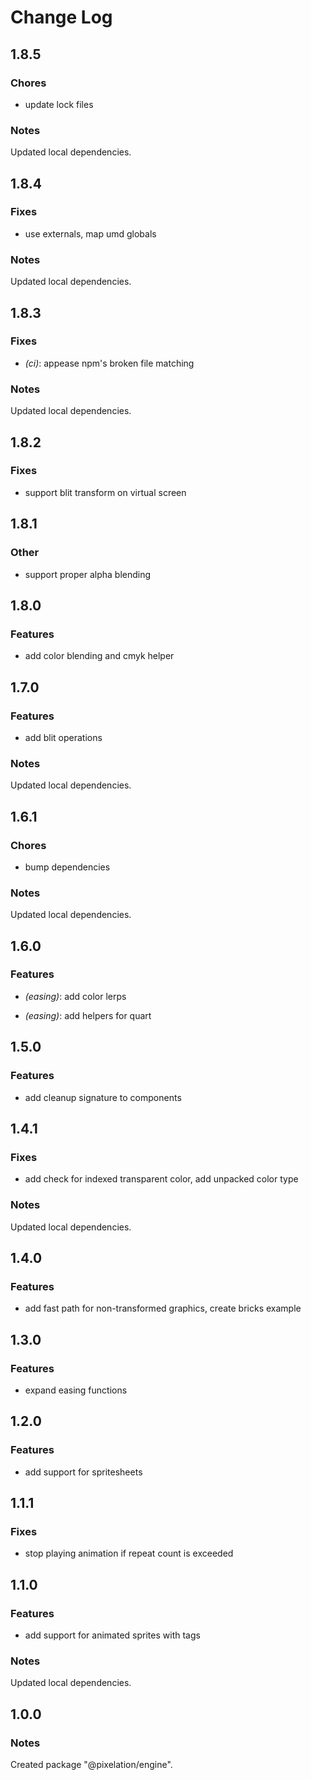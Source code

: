 # Change Log

## 1.8.5

### Chores

- update lock files

### Notes

Updated local dependencies.

## 1.8.4

### Fixes

- use externals, map umd globals

### Notes

Updated local dependencies.

## 1.8.3

### Fixes

- _(ci)_: appease npm's broken file matching

### Notes

Updated local dependencies.

## 1.8.2

### Fixes

- support blit transform on virtual screen

## 1.8.1

### Other

- support proper alpha blending

## 1.8.0

### Features

- add color blending and cmyk helper

## 1.7.0

### Features

- add blit operations

### Notes

Updated local dependencies.

## 1.6.1

### Chores

- bump dependencies

### Notes

Updated local dependencies.

## 1.6.0

### Features

- _(easing)_: add color lerps

- _(easing)_: add helpers for quart

## 1.5.0

### Features

- add cleanup signature to components

## 1.4.1

### Fixes

- add check for indexed transparent color, add unpacked color type

### Notes

Updated local dependencies.

## 1.4.0

### Features

- add fast path for non-transformed graphics, create bricks example

## 1.3.0

### Features

- expand easing functions

## 1.2.0

### Features

- add support for spritesheets

## 1.1.1

### Fixes

- stop playing animation if repeat count is exceeded

## 1.1.0

### Features

- add support for animated sprites with tags

### Notes

Updated local dependencies.

## 1.0.0

### Notes

Created package "@pixelation/engine".

